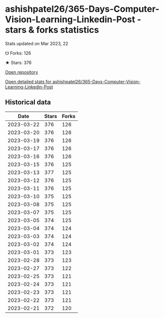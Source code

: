 # ashishpatel26/365-Days-Computer-Vision-Learning-Linkedin-Post - stars & forks statistics

Stats updated on Mar 2023, 22

☋ Forks: 126

★ Stars: 376

[Open repository](https://github.com/ashishpatel26/365-Days-Computer-Vision-Learning-Linkedin-Post)

[Open detailed stats for ashishpatel26/365-Days-Computer-Vision-Learning-Linkedin-Post](https://reviewgithub.com/rep/ashishpatel26/365-Days-Computer-Vision-Learning-Linkedin-Post)

## Historical data
| Date | Stars | Forks |
|------|-------|-------|
| 2023-03-22 | 376 | 126 | 
| 2023-03-20 | 376 | 126 | 
| 2023-03-19 | 376 | 126 | 
| 2023-03-17 | 376 | 126 | 
| 2023-03-16 | 376 | 126 | 
| 2023-03-15 | 376 | 125 | 
| 2023-03-13 | 377 | 125 | 
| 2023-03-12 | 376 | 125 | 
| 2023-03-11 | 376 | 125 | 
| 2023-03-10 | 375 | 125 | 
| 2023-03-08 | 375 | 125 | 
| 2023-03-07 | 375 | 125 | 
| 2023-03-05 | 374 | 125 | 
| 2023-03-04 | 374 | 124 | 
| 2023-03-03 | 374 | 124 | 
| 2023-03-02 | 374 | 124 | 
| 2023-03-01 | 373 | 123 | 
| 2023-02-28 | 373 | 123 | 
| 2023-02-27 | 373 | 122 | 
| 2023-02-25 | 373 | 121 | 
| 2023-02-24 | 373 | 121 | 
| 2023-02-23 | 373 | 121 | 
| 2023-02-22 | 373 | 121 | 
| 2023-02-21 | 372 | 120 | 

